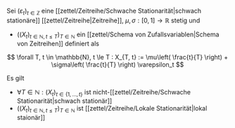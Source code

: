 Sei $(\varepsilon_t)_{t \in \mathbb{Z}}$ eine [[zettel/Zeitreihe/Schwache Stationarität|schwach stationäre]] [[zettel/Zeitreihe|Zeitreihe]], $\mu, \sigma : [0, 1] \to \mathbb{R}$ stetig und
- $((X_t)_{t \in \mathbb{N}, t \le T})_{T \in \mathbb{N}}$ ein [[zettel/Schema von Zufallsvariablen|Schema von Zeitreihen]] definiert als

$$
	\forall T, t \in \mathbb{N}, t \le T : X_{T, t} := \mu\left( \frac{t}{T} \right) + \sigma\left( \frac{t}{T} \right) \varepsilon_t
$$

Es gilt
- $\forall T \in \mathbb{N} : (X_t)_{t \in \{ 1, \dots, t \}}$ ist nicht-[[zettel/Zeitreihe/Schwache Stationarität|schwach stationär]]
- $((X_t)_{t \in \mathbb{N}, t \le T})_{T \in \mathbb{N}}$ ist [[zettel/Zeitreihe/Lokale Stationarität|lokal staionär]]